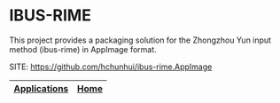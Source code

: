 # IBUS-RIME

 This project provides a packaging solution for the Zhongzhou Yun 
 input method (ibus-rime) in AppImage format.

 SITE: https://github.com/hchunhui/ibus-rime.AppImage

 | [Applications](https://portable-linux-apps.github.io/apps.html) | [Home](https://portable-linux-apps.github.io)
 | --- | --- |
